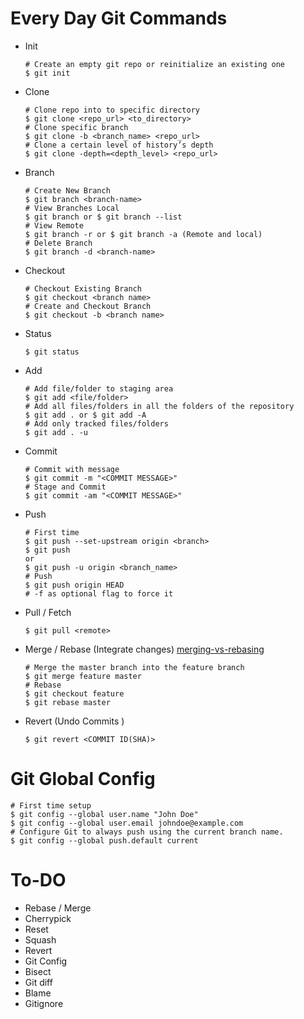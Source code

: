 
# Every Day Git Commands 
* Init 
  ```
  # Create an empty git repo or reinitialize an existing one
  $ git init 
  ```
* Clone 
  ```
  # Clone repo into to specific directory
  $ git clone <repo_url> <to_directory>
  # Clone specific branch
  $ git clone -b <branch_name> <repo_url>
  # Clone a certain level of history’s depth
  $ git clone -depth=<depth_level> <repo_url>
  ```
* Branch 
  ```
  # Create New Branch 
  $ git branch <branch-name>
  # View Branches Local 
  $ git branch or $ git branch --list
  # View Remote 
  $ git branch -r or $ git branch -a (Remote and local)
  # Delete Branch 
  $ git branch -d <branch-name>
  ```
* Checkout 
  ```
  # Checkout Existing Branch 
  $ git checkout <branch name>
  # Create and Checkout Branch 
  $ git checkout -b <branch name>
  ```

* Status 
  ```
  $ git status
  ```

* Add
  ```
  # Add file/folder to staging area
  $ git add <file/folder>
  # Add all files/folders in all the folders of the repository
  $ git add . or $ git add -A
  # Add only tracked files/folders
  $ git add . -u
  ```
* Commit 
  ```
  # Commit with message 
  $ git commit -m "<COMMIT MESSAGE>"
  # Stage and Commit 
  $ git commit -am "<COMMIT MESSAGE>"
  ```
* Push 
  ```
  # First time 
  $ git push --set-upstream origin <branch>
  $ git push
  or 
  $ git push -u origin <branch_name>
  # Push 
  $ git push origin HEAD 
  # -f as optional flag to force it
  ```
* Pull / Fetch 
  ```
  $ git pull <remote>
  ```
* Merge / Rebase (Integrate changes) [merging-vs-rebasing](https://www.atlassian.com/git/tutorials/merging-vs-rebasing)
  ```
  # Merge the master branch into the feature branch
  $ git merge feature master
  # Rebase 
  $ git checkout feature
  $ git rebase master
  ```
* Revert (Undo Commits )
  ```
  $ git revert <COMMIT ID(SHA)>
  ```
  
# Git Global Config 
```
# First time setup 
$ git config --global user.name "John Doe"
$ git config --global user.email johndoe@example.com
# Configure Git to always push using the current branch name. 
$ git config --global push.default current
```

# To-DO 

* Rebase / Merge 
* Cherrypick 
* Reset 
* Squash 
* Revert 
* Git Config 
* Bisect 
* Git diff 
* Blame 
* Gitignore 
  
